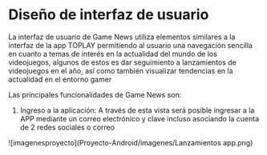 #  Diseño de interfaz de usuario

La interfaz de usuario de Game News utiliza elementos similares a la interfaz de la app TOPLAY permitiendo al usuario una navegación sencilla en cuanto a temas de interés en la actualidad  del mundo de los videojuegos, algunos de estos es dar seguimiento a lanzamientos de videojuegos en el año, así como también visualizar tendencias en la actualidad en el entorno gamer

Las principales funcionalidades de Game News son:

1)	Ingreso a la aplicación: A través de esta vista será posible ingresar a la APP mediante un correo electrónico y clave incluso asociando la cuenta de 2 redes sociales o correo  

 ![imagenesproyecto](Proyecto-Android/imagenes/Lanzamientos app.png)

